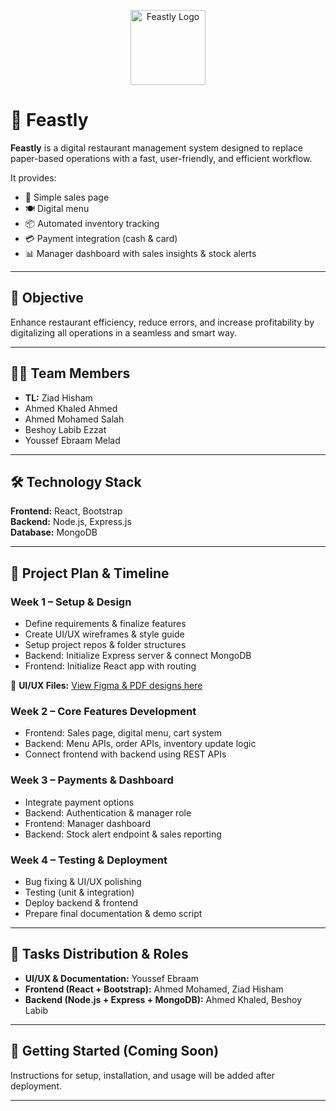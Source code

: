 <p align="center">
  <img src="https://github.com/3abqar/feastly/blob/main/public/food.png" alt="Feastly Logo" width="120"/>
</p>

# 🍴 Feastly

**Feastly** is a digital restaurant management system designed to replace paper-based operations with a fast, user-friendly, and efficient workflow.  

It provides:  
- 📑 Simple sales page  
- 🍽️ Digital menu  
- 📦 Automated inventory tracking  
- 💳 Payment integration (cash & card)  
- 📊 Manager dashboard with sales insights & stock alerts  

---

## 🎯 Objective
Enhance restaurant efficiency, reduce errors, and increase profitability by digitalizing all operations in a seamless and smart way.

---

## 👨‍💻 Team Members
- **TL:** Ziad Hisham  
- Ahmed Khaled Ahmed  
- Ahmed Mohamed Salah  
- Beshoy Labib Ezzat  
- Youssef Ebraam Melad  

---

## 🛠️ Technology Stack
**Frontend:** React, Bootstrap  
**Backend:** Node.js, Express.js  
**Database:** MongoDB  

---

## 📅 Project Plan & Timeline

### **Week 1 – Setup & Design**
- Define requirements & finalize features  
- Create UI/UX wireframes & style guide  
- Setup project repos & folder structures  
- Backend: Initialize Express server & connect MongoDB  
- Frontend: Initialize React app with routing  

🎨 **UI/UX Files:** [View Figma & PDF designs here](https://github.com/3abqar/feastly/tree/main/UI-UX)

### **Week 2 – Core Features Development**
- Frontend: Sales page, digital menu, cart system  
- Backend: Menu APIs, order APIs, inventory update logic  
- Connect frontend with backend using REST APIs  

### **Week 3 – Payments & Dashboard**
- Integrate payment options  
- Backend: Authentication & manager role  
- Frontend: Manager dashboard  
- Backend: Stock alert endpoint & sales reporting  

### **Week 4 – Testing & Deployment**
- Bug fixing & UI/UX polishing  
- Testing (unit & integration)  
- Deploy backend & frontend  
- Prepare final documentation & demo script  

---

## 👥 Tasks Distribution & Roles
- **UI/UX & Documentation:** Youssef Ebraam  
- **Frontend (React + Bootstrap):** Ahmed Mohamed, Ziad Hisham  
- **Backend (Node.js + Express + MongoDB):** Ahmed Khaled, Beshoy Labib  

---

## 🚀 Getting Started (Coming Soon)
Instructions for setup, installation, and usage will be added after deployment.

---
